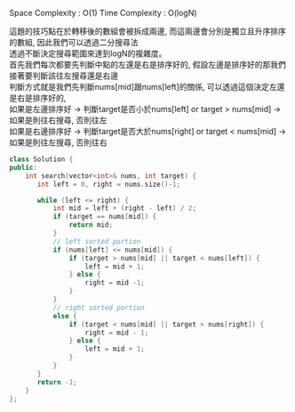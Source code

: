 
Space Complexity : O(1)
Time Complexity : O(logN)

這題的技巧點在於轉移後的數組會被拆成兩邊, 而這兩邊會分別是獨立且升序排序的數組, 因此我們可以透過二分搜尋法  
透過不斷決定搜尋範圍來達到logN的複雜度。  
首先我們每次都要先判斷中點的左還是右是排序好的, 假設左邊是排序好的那我們接著要判斷該往左搜尋還是右邊  
判斷方式就是我們先判斷nums[mid]跟nums[left]的關係, 可以透過這個決定左還是右是排序好的,  
如果是左邊排序好 -> 判斷target是否小於nums[left] or target > nums[mid] -> 如果是則往右搜尋, 否則往左  
如果是右邊排序好 -> 判斷target是否大於nums[right] or target < nums[mid] -> 如果是則往左搜尋, 否則往右 





```c++
class Solution {
public:
    int search(vector<int>& nums, int target) {
       int left = 0, right = nums.size()-1;

       while (left <= right) {
           int mid = left + (right - left) / 2;
           if (target == nums[mid]) {
               return mid;
           }
           // left sorted portion
           if (nums[left] <= nums[mid]) {
               if (target > nums[mid] || target < nums[left]) {
                   left = mid + 1;
               } else {
                   right = mid -1;
               }
           } 
           // right sorted portion
           else {
               if (target < nums[mid] || target > nums[right]) {
                   right = mid - 1;
               } else {
                   left = mid + 1;
               }
           }  
       }
       return -1;
    }
};
```

